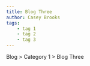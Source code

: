 ```yaml
---
title: Blog Three
author: Casey Brooks
tags:
    - tag 1
    - tag 2
    - tag 3
---
```


Blog > Category 1 > Blog Three 

